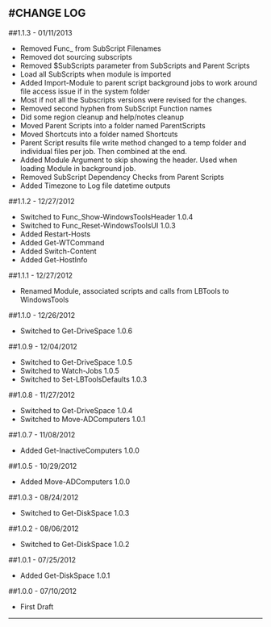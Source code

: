 #CHANGE LOG
---

##1.1.3 - 01/11/2013

* Removed Func_ from SubScript Filenames
* Removed dot sourcing subscripts
* Removed $SubScripts parameter from SubScripts and Parent Scripts
* Load all SubScripts when module is imported
* Added Import-Module to parent script background jobs to work around file access issue if in the system folder
* Most if not all the Subscripts versions were revised for the changes.
* Removed second hyphen from SubScript Function names
* Did some region cleanup and help/notes cleanup
* Moved Parent Scripts into a folder named ParentScripts
* Moved Shortcuts into a folder named Shortcuts
* Parent Script results file write method changed to a temp folder and individual files per job. Then combined at the end.
* Added Module Argument to skip showing the header. Used when loading Module in background job.
* Removed SubScript Dependency Checks from Parent Scripts
* Added Timezone to Log file datetime outputs

##1.1.2 - 12/27/2012

* Switched to Func_Show-WindowsToolsHeader 1.0.4
* Switched to Func_Reset-WindowsToolsUI 1.0.3
* Added Restart-Hosts
* Added Get-WTCommand
* Added Switch-Content
* Added Get-HostInfo

##1.1.1 - 12/27/2012

* Renamed Module, associated scripts and calls from LBTools to WindowsTools

##1.1.0 - 12/26/2012

* Switched to Get-DriveSpace 1.0.6

##1.0.9 - 12/04/2012

* Switched to Get-DriveSpace 1.0.5
* Switched to Watch-Jobs 1.0.5
* Switched to Set-LBToolsDefaults 1.0.3

##1.0.8 - 11/27/2012

* Switched to Get-DriveSpace 1.0.4
* Switched to Move-ADComputers 1.0.1

##1.0.7 - 11/08/2012

* Added Get-InactiveComputers 1.0.0

##1.0.5 - 10/29/2012

* Added Move-ADComputers 1.0.0

##1.0.3 - 08/24/2012

* Switched to Get-DiskSpace 1.0.3

##1.0.2 - 08/06/2012

* Switched to Get-DiskSpace 1.0.2

##1.0.1 - 07/25/2012

* Added Get-DiskSpace 1.0.1

##1.0.0 - 07/10/2012

* First Draft

---